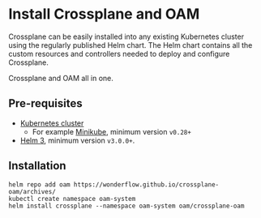 # Install Crossplane and OAM

Crossplane can be easily installed into any existing Kubernetes cluster using
the regularly published Helm chart. The Helm chart contains all the custom
resources and controllers needed to deploy and configure Crossplane.

Crossplane and OAM all in one.

## Pre-requisites

* [Kubernetes cluster](https://kubernetes.io/docs/setup/)
  * For example
    [Minikube](https://kubernetes.io/docs/tasks/tools/install-minikube/),
    minimum version `v0.28+`
* [Helm 3](https://helm.sh/docs/intro/), minimum version `v3.0.0+`.


## Installation

```console
helm repo add oam https://wonderflow.github.io/crossplane-oam/archives/
kubectl create namespace oam-system
helm install crossplane --namespace oam-system oam/crossplane-oam
```
